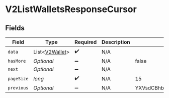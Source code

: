 # V2ListWalletsResponseCursor


## Fields

| Field                                             | Type                                              | Required                                          | Description                                       | Example                                           |
| ------------------------------------------------- | ------------------------------------------------- | ------------------------------------------------- | ------------------------------------------------- | ------------------------------------------------- |
| `data`                                            | List<[V2Wallet](../../models/shared/V2Wallet.md)> | :heavy_check_mark:                                | N/A                                               |                                                   |
| `hasMore`                                         | *Optional<Boolean>*                               | :heavy_minus_sign:                                | N/A                                               | false                                             |
| `next`                                            | *Optional<String>*                                | :heavy_minus_sign:                                | N/A                                               |                                                   |
| `pageSize`                                        | *long*                                            | :heavy_check_mark:                                | N/A                                               | 15                                                |
| `previous`                                        | *Optional<String>*                                | :heavy_minus_sign:                                | N/A                                               | YXVsdCBhbmQgYSBtYXhpbXVtIG1heF9yZXN1bHRzLol=      |